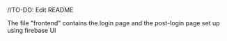 //TO-DO: Edit README

The file "frontend" contains the login page and the post-login page set up using firebase UI
